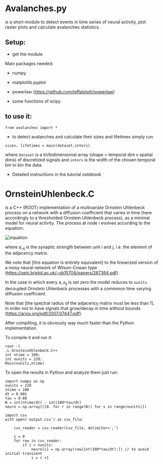 # Avalanches.py 
is a short module to detect events in time series of neural activity, plot raster plots and  calculate avalanches statistics.


## Setup:

- get the module

Main packages needed:

- numpy

- matplotlib.pyplot

- powerlaw (https://github.com/jeffalstott/powerlaw)

- some functions of scipy

## to use it: 


```from avalanches import * ```

- to detect avalanches and calculate their sizes and lifetimes simply run:

```
sizes, lifetimes = main(dataset,interv)
```
   where ```dataset``` is a tri/bidimensional array (shape = temporal dim x spatial dims) of discretized signals and ```interv``` is the width of the chosen temporal bin to bin the data.
   
- Detailed instructions in the tutorial notebook

# OrnsteinUhlenbeck.C
is a C++ (ROOT) implementation of a multivariate Ornstein Uhlenbeck process on a network with a diffusion coefficient that varies in time (here accordingly to a thresholded Ornstein Uhlenbeck process), as a minimal model for neural activity. The process at node i evolves according to the equation:

![equation](http://www.sciweavers.org/download/Tex2Img_1599307315.jpg)

where a_<sub>ij</sub> is the synaptic strength between unit i and j, i.e. the element of the adjacency matrix. 

We note that [this equation is entirely equivalent] to the linearized version of a noisy neural network of Wilson-Cowan type (https://seis.bristol.ac.uk/~sb15704/papers/267384.pdf).

In the case in which every a_x<sub>ij</sub> is set zero the model reduces to ```nunits``` decoupled Ornstein Uhlenbeck processes with a commmon time varying diffusion coefficient.

Note that [the spectral radius of the adjacency matrix must be less than 1], in order not to have signals that grow/decay in time without bounds (https://arxiv.org/pdf/2007.07447.pdf). 

After compliling, it is obviously way much faster than the Python implementation.

To compile it and run it:

```
root -l
.L OrnsteinUhlenbeck.C++
int ntime = 100;
int nunits = 220;
Main(nunits,ntime)
```
To open the results in Python and analyze them just run:

```
import numpy as np
nunits = 220
ntime = 100
dt = 0.001
tau = 0.08
N = int(ntime/dt) - int(100*tau/dt)
neuro = np.array([[0. for r in range(N)] for s in range(nunits)])

import csv
with open('output.csv') as csv_file:
    
    csv_reader = csv.reader(csv_file, delimiter=',')

    i = 0
    for row in csv_reader:
        if i < nunits:
            neuro[i] = np.array(row[int(100*tau/dt):]) // to avoid initial transient
            i = i +1
            
```






